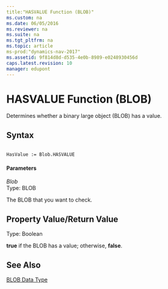 ```yaml
---
title:"HASVALUE Function (BLOB)"
ms.custom: na
ms.date: 06/05/2016
ms.reviewer: na
ms.suite: na
ms.tgt_pltfrm: na
ms.topic: article
ms-prod:"dynamics-nav-2017"
ms.assetid: 9f814d8d-d535-4e0b-8989-e0248930456d
caps.latest.revision: 10
manager: edupont
---
```

# HASVALUE Function (BLOB)
Determines whether a binary large object \(BLOB\) has a value.  
  
## Syntax  
  
```  
  
HasValue := Blob.HASVALUE  
```  
  
#### Parameters  
 *Blob*  
 Type: BLOB  
  
 The BLOB that you want to check.  
  
## Property Value\/Return Value  
 Type: Boolean  
  
 **true** if the BLOB has a value; otherwise, **false**.  
  
## See Also  
 [BLOB Data Type](BLOB-Data-Type.md)